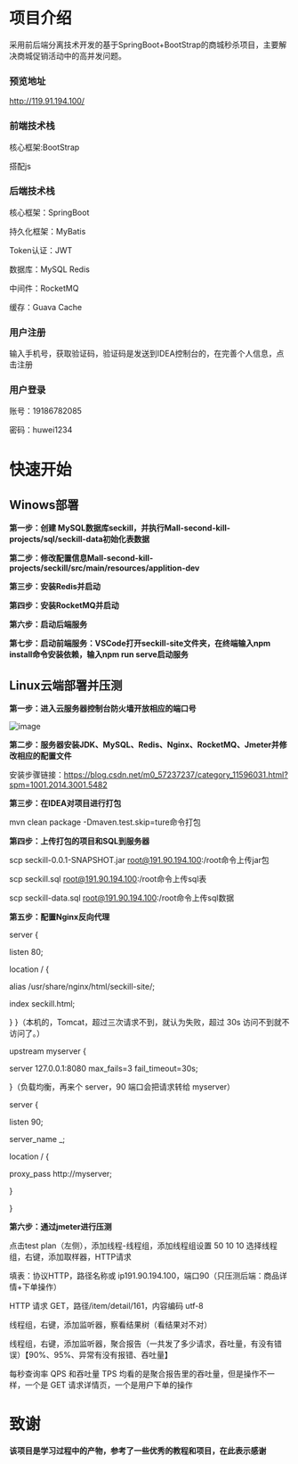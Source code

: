 # 项目介绍


采用前后端分离技术开发的基于SpringBoot+BootStrap的商城秒杀项目，主要解决商城促销活动中的高并发问题。

### 预览地址

http://119.91.194.100/

### 前端技术栈

核心框架:BootStrap

搭配js

### 后端技术栈

核心框架：SpringBoot

持久化框架：MyBatis

Token认证：JWT

数据库：MySQL Redis

中间件：RocketMQ

缓存：Guava Cache

### 用户注册

输入手机号，获取验证码，验证码是发送到IDEA控制台的，在完善个人信息，点击注册

### 用户登录

账号：19186782085

密码：huwei1234



# 快速开始

## Winows部署

**第一步：创建 MySQL数据库seckill，并执行Mall-second-kill-projects/sql/seckill-data初始化表数据**

**第二步：修改配置信息Mall-second-kill-projects/seckill/src/main/resources/applition-dev**

**第三步：安装Redis并启动**

**第四步：安装RocketMQ并启动**

**第六步：启动后端服务**

**第七步：启动前端服务：VSCode打开seckill-site文件夹，在终端输入npm install命令安装依赖，输入npm run serve启动服务**


## Linux云端部署并压测

**第一步：进入云服务器控制台防火墙开放相应的端口号**

![image](https://user-images.githubusercontent.com/97151855/150635010-118f38d5-2a79-4f10-b0bc-d12b5eb6a218.png)

**第二步：服务器安装JDK、MySQL、Redis、Nginx、RocketMQ、Jmeter并修改相应的配置文件**

安装步骤链接：https://blog.csdn.net/m0_57237237/category_11596031.html?spm=1001.2014.3001.5482

**第三步：在IDEA对项目进行打包**

mvn clean package -Dmaven.test.skip=ture命令打包

**第四步：上传打包的项目和SQL到服务器**

scp seckill-0.0.1-SNAPSHOT.jar root@191.90.194.100:/root命令上传jar包

scp seckill.sql root@191.90.194.100:/root命令上传sql表

scp seckill-data.sql root@191.90.194.100:/root命令上传sql数据

**第五步：配置Nginx反向代理**

server {

listen 80;

location / {

alias /usr/share/nginx/html/seckill-site/;

index seckill.html;

} }（本机的，Tomcat，超过三次请求不到，就认为失败，超过 30s 访问不到就不访问了。）

upstream myserver {

server 127.0.0.1:8080 max_fails=3 fail_timeout=30s;

}（负载均衡，再来个 server，90 端口会把请求转给 myserver）

server {

listen 90;

server_name _;

location / {

proxy_pass http://myserver;

}

}

**第六步：通过jmeter进行压测**

点击test plan（左侧），添加线程-线程组，添加线程组设置 50 10 10 选择线程组，右键，添加取样器，HTTP请求

填表：协议HTTP，路径名称或 ip191.90.194.100，端口90（只压测后端：商品详情+下单操作）

HTTP 请求 GET，路径/item/detail/161，内容编码 utf-8

线程组，右键，添加监听器，察看结果树（看结果对不对）

线程组，右键，添加监听器，聚合报告（一共发了多少请求，吞吐量，有没有错误）【90%、95%、异常有没有报错、吞吐量】

每秒查询率 QPS 和吞吐量 TPS 均看的是聚合报告里的吞吐量，但是操作不一样，一个是 GET 请求详情页，一个是用户下单的操作

# 致谢

**该项目是学习过程中的产物，参考了一些优秀的教程和项目，在此表示感谢**

